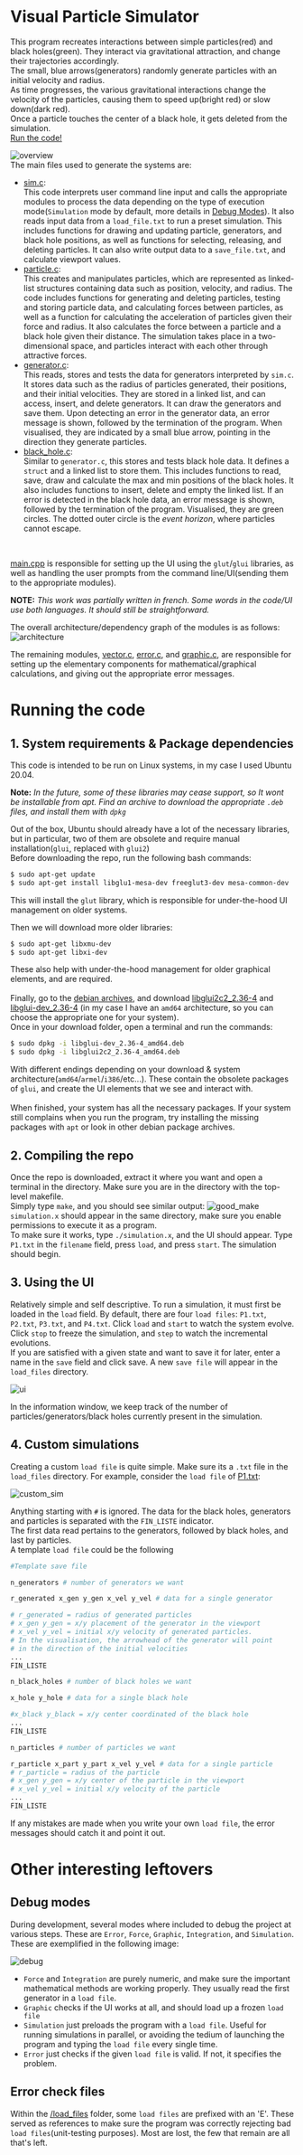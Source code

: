 # Visual Particle Simulator
This program recreates interactions between simple particles(red) and black holes(green). They interact via gravitational attraction, and change their trajectories accordingly. <br>
The small, blue arrows(generators) randomly generate particles with an initial velocity and radius. <br>
As time progresses, the various gravitational interactions change the velocity of the particles, causing them to speed up(bright red) or slow down(dark red). <br>
Once a particle touches the center of a black hole, it gets deleted from the simulation.<br>
[Run the code!](#running-the-code)

![overview](/images/overview.gif)
<br>
The main files used to generate the systems are:

- [sim.c](/source/sim.c):<br>
  This code interprets user command line input and calls the appropriate modules to process the data depending on the type of execution mode(`Simulation` mode by default, more details in [Debug Modes](#debug-modes)). It also reads input data from a `load_file.txt` to run a preset simulation. This includes functions for drawing and updating particle, generators, and black hole positions, as well as functions for selecting, releasing, and deleting particles. It can also write output data to a `save_file.txt`, and calculate viewport values.
- [particle.c](/source/particle.c): <br>
  This creates and manipulates particles, which are represented as linked-list structures containing data such as position, velocity, and radius. The code includes functions for generating and deleting particles, testing and storing particle data, and calculating forces between particles, as well as a function for calculating the acceleration of particles given their force and radius. It also calculates the force between a particle and a black hole given their distance. The simulation takes place in a two-dimensional space, and particles interact with each other through attractive forces.
- [generator.c](/source/generator.c): <br>
  This reads, stores and tests the data for generators interpreted by  `sim.c`. It stores data such as the radius of particles generated, their positions, and their initial velocities. They are stored in a linked list, and can access, insert, and delete generators. It can draw the generators and save them.  Upon detecting an error in the generator data, an error message is shown, followed by the termination of the program. When visualised, they are indicated by a small blue arrow, pointing in the direction they generate particles.
- [black_hole.c](/source/black_hole.c): <br>
  Similar to `generator.c`, this stores and tests black hole data. It defines a `struct` and a linked list to store them. This includes functions to read, save, draw and calculate the max and min positions of the black holes. It also includes functions to insert, delete and empty the linked list. If an error is detected in the black hole data, an error message is shown, followed by the termination of the program. Visualised, they are green circles. The dotted outer circle is the _event horizon_, where particles cannot escape.

<br>

[main.cpp](/source/main.cpp) is responsible for setting up the UI using the `glut`/`glui` libraries, as well as handling the user prompts from the command line/UI(sending them to the appropriate modules). 

**NOTE:** _This work was partially written in french. Some words in the code/UI use both languages. It should still be straightforward._

The overall architecture/dependency graph of the modules is as follows:
  ![architecture](/images/architecture.jpg)

The remaining modules,  [vector.c](/source/vector.c), [error.c](/source/error.c), and [graphic.c](/source/graphic.c), are responsible for setting up the elementary components for mathematical/graphical calculations, and giving out the appropriate error messages.
# Running the code

## 1. System requirements & Package dependencies
This code is intended to be run on Linux systems, in my case I used Ubuntu 20.04.<br>

**Note:** _In the future, some of these libraries may cease support, so It wont be installable from apt. Find an archive to download the appropriate `.deb` files, and install them with `dpkg`_

Out of the box, Ubuntu should already have a lot of the necessary libraries, but in particular, two of them are obsolete and require manual installation(`glui`, replaced with `glui2`)
<br>
Before downloading the repo, run the following bash commands:
```bash
$ sudo apt-get update
$ sudo apt-get install libglu1-mesa-dev freeglut3-dev mesa-common-dev
```
This will install the `glut` library, which is responsible for under-the-hood UI management on older systems. <br>

Then we will download more older libraries:

```bash
$ sudo apt-get libxmu-dev
$ sudo apt-get libxi-dev
```
These also help with under-the-hood management for older graphical elements, and are required.
<br><br>
Finally, go to the [debian archives]( https://debian-archive.at.mirror.anexia.com/debian/pool/main/g/glui/), and download [libglui2c2_2.36-4](libglui2c2_2.36-4_amd64.deb ) and [libglui-dev_2.36-4](libglui-dev_2.36-4_amd64.deb) (in my case I have an `amd64` architecture, so you can choose the appropriate one for your system).<br>
Once in your download folder, open a terminal and run the commands:
```bash
$ sudo dpkg -i libglui-dev_2.36-4_amd64.deb
$ sudo dpkg -i libglui2c2_2.36-4_amd64.deb
```
With different endings depending on your download & system architecture(`amd64`/`armel`/`i386`/etc...). These contain the obsolete packages of `glui`, and create the UI elements that we see and interact with.
<br><br>
When finished, your system has all the necessary packages. If your system still complains when you run the program, try installing the missing packages with `apt` or look in other debian package archives.

## 2. Compiling the repo 
Once the repo is downloaded, extract it where you want and open a terminal in the directory. Make sure you are in the directory with the top-level makefile.<br>
Simply type `make`, and you should see similar output:
![good_make](/images/make_good.JPG)
`simulation.x` should appear in the same directory, make sure you enable permissions to execute it as a program.
<br>
To make sure it works, type `./simulation.x`, and the UI should appear. Type `P1.txt` in the `filename` field, press `load`, and press `start`. The simulation should begin.

## 3. Using the UI
Relatively simple and self descriptive. To run a simulation, it must first be loaded in the `load` field. By default, there are four `load files`: `P1.txt`, `P2.txt`, `P3.txt`, and `P4.txt`. Click `load` and `start` to watch the system evolve.<br>
Click `stop` to freeze the simulation, and `step` to watch the incremental evolutions.<br>
If you are satisfied with a given state and want to save it for later, enter a name in the `save` field and click save. A new `save file` will appear in the `load_files` directory. <br>

![ui](/images/ui.JPG)

In the information window, we keep track of the number of particles/generators/black holes currently present in the simulation. 

## 4. Custom simulations
Creating a custom `load file` is quite simple. Make sure its a `.txt` file in the `load_files` directory. For example, consider the `load file` of [P1.txt](/load_files/P1.txt):

![custom_sim](/images/custom_sim.JPG)

Anything starting with `#` is ignored.
The data for the black holes, generators and particles is separated with the `FIN_LISTE` indicator.<br>
The first data read pertains to the generators, followed by black holes, and last by particles. <br>
A template `load file` could be the following
```bash
#Template save file

n_generators # number of generators we want

r_generated x_gen y_gen x_vel y_vel # data for a single generator

# r_generated = radius of generated particles
# x_gen y_gen = x/y placement of the generator in the viewport
# x_vel y_vel = initial x/y velocity of generated particles. 
# In the visualisation, the arrowhead of the generator will point
# in the direction of the initial velocities
...
FIN_LISTE

n_black_holes # number of black holes we want

x_hole y_hole # data for a single black hole

#x_black y_black = x/y center coordinated of the black hole 
...
FIN_LISTE

n_particles # number of particles we want

r_particle x_part y_part x_vel y_vel # data for a single particle
# r_particle = radius of the particle
# x_gen y_gen = x/y center of the particle in the viewport
# x_vel y_vel = initial x/y velocity of the particle
...
FIN_LISTE
```
If any mistakes are made when you write your own `load file`, the error messages should catch it and point it out.

# Other interesting leftovers

## Debug modes
During development, several modes where included to debug the project at various steps. These are `Error`, `Force`, `Graphic`, `Integration`, and `Simulation`. These are exemplified in the following image:

![debug](/images/debug_modes.JPG)

- `Force` and `Integration` are purely numeric, and make sure the important mathematical methods are working properly. They usually read the first generator in a `load file`.
- `Graphic` checks if the UI works at all, and should load up a frozen `load file`
- `Simulation` just preloads the program with a `load file`. Useful for running simulations in parallel, or avoiding the tedium of launching the program and typing the `load file` every single time.
- `Error` just checks if the given `load file` is valid. If not, it specifies the problem.
## Error check files
Within the [/load_files](/load_files/) folder, some `load files` are prefixed with an 'E'. These served as references to make sure the program was correctly rejecting bad `load files`(unit-testing purposes). Most are lost, the few that remain are all that's left.






